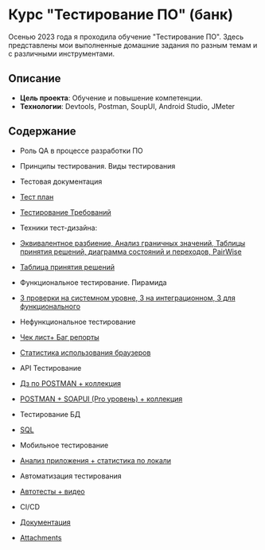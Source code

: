 # Курс "Тестирование ПО" (банк)

Осенью 2023 года я проходила обучение "Тестирование ПО". Здесь представлены мои выполненные домашние задания по разным темам и с различными инструментами. 

## Описание

- **Цель проекта**: Обучение и повышение компетенции.
- **Технологии**: Devtools, Postman, SoupUI, Android Studio, JMeter

## Содержание

- Роль QA в процессе разработки ПО 
- Принципы тестирования. Виды тестирования 
- Тестовая документация
- [Тест план](https://docs.google.com/document/d/1ibQriakJQmyZGfV2jebcQPUoRob62V9yqKzODeIiPSc/edit?usp=drive_link)
- [Тестирование Требований](https://docs.google.com/document/d/1aGnhVbPwWto6gGx-kpmsOX4ouZWHkuA1nX3_YhKJ090/edit?usp=drive_link)
- Техники тест-дизайна:
- [Эквивалентное разбиение, Анализ граничных значений, Таблицы принятия решений, диаграмма состояний и переходов, PairWise](https://docs.google.com/document/d/1wmLoYAthbrOiok1nx7I_yJVDUG6b3kI2TWT-tPEe0eY/edit)
- [Таблица принятия решений](https://docs.google.com/spreadsheets/d/1ssf0xivUAI7-r-MMnjD_fR9EwoFLDqj0WfUP_WxTM0o/edit?usp=drive_link)
- Функциональное тестирование. Пирамида
- [3 проверки на системном уровне, 3 на интеграционном, 3 для функционального](https://docs.google.com/spreadsheets/d/1iuigCxqe-fu41K1kMv8VbbeqTy6Q_2aazgbNvld_OS0/edit#gid=0)
- Нефункциональное тестирование
- [Чек лист+ Баг репорты](https://docs.google.com/spreadsheets/d/17g_UoM9pISOTEM9nd1lk6TT2nnw-8ULE2nmxYCaTK94/edit#gid=1604013869)
- [Статистика использования браузеров](https://docs.google.com/document/d/1scFLoM5sSILjR1J1o9dZC0otVAgHrEA4FGSjSsypUFc/edit)
- API Тестирование
- [Дз по POSTMAN + коллекция](https://docs.google.com/document/d/12PK71_m90JvuqOPw9fiNQyjXEBOCoLbTf-DZyZhU5Z0/edit)
- [POSTMAN + SOAPUI (Pro уровень) + коллекция](https://docs.google.com/document/d/1GLLBZujwA-WJinWxYpln8_wlgZpwLBJCwDvV5goTULs/edit)
- Тестирование БД
- [SQL](https://docs.google.com/document/d/1mnndK6fDweqrOvLyffVT9nfy-RtrAtZ0xSv3H6qdyNM/edit)
- Мобильное тестирование
- [Анализ приложения + статистика по локали](https://docs.google.com/document/d/1SUQ2ewfhTEEt2wVzIrcD9zz1xYjNDw9S4DKy_lweP-w/edit)
- Автоматизация тестирования
- [Автотесты + видео](https://docs.google.com/document/d/1Z6Fpu2JmFvPICPSwUV-2aZcU5U3n7vA2Af5p9tdMb4Y/edit)
- CI/CD 

- [Документация](Documents/)
- [Attachments](Screenshots/)
